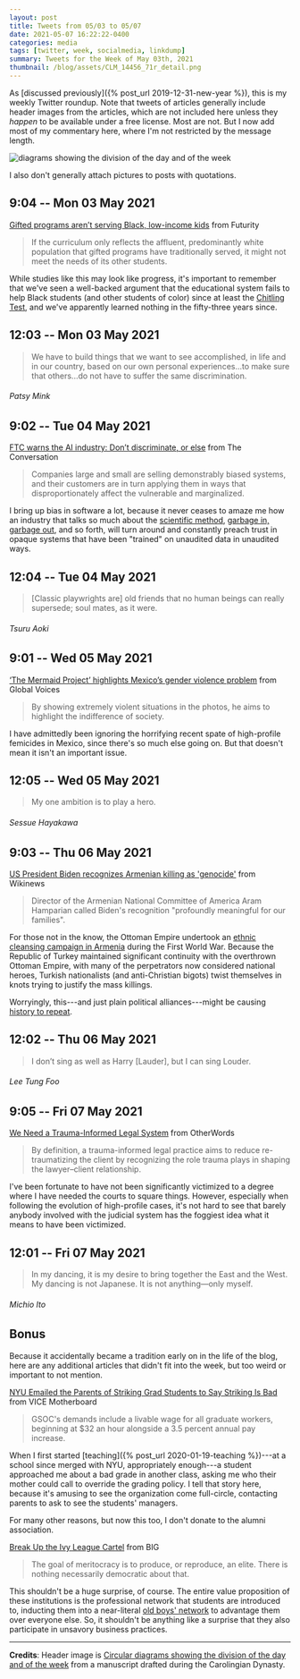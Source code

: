 ```yaml
---
layout: post
title: Tweets from 05/03 to 05/07
date: 2021-05-07 16:22:22-0400
categories: media
tags: [twitter, week, socialmedia, linkdump]
summary: Tweets for the Week of May 03th, 2021
thumbnail: /blog/assets/CLM_14456_71r_detail.png
---
```


As [discussed previously]({% post_url 2019-12-31-new-year %}), this is my weekly Twitter roundup.  Note that tweets of articles generally include header images from the articles, which are not included here unless they *happen* to be available under a free license.  Most are not.  But I now add most of my commentary here, where I'm not restricted by the message length.

![diagrams showing the division of the day and of the week](/blog/assets/CLM_14456_71r_detail.png "diagrams showing the division of the day and of the week")

I also don't generally attach pictures to posts with quotations.

## 9:04 -- Mon 03 May 2021

[<i class="fab fa-twitter-square"></i>](https://twitter.com/jcolag/status/1389204092082429953) [Gifted programs aren’t serving Black, low-income kids](https://www.futurity.org/gifted-programs-black-low-income-students-2554712-2/) from Futurity

 > If the curriculum only reflects the affluent, predominantly white population that gifted programs have traditionally served, it might not meet the needs of its other students.

While studies like this may look like progress, it's important to remember that we've seen a well-backed argument that the educational system fails to help Black students (and other students of color) since at least the [Chitling Test](https://en.wikipedia.org/wiki/Chitling_Test), and we've apparently learned nothing in the fifty-three years since.

## 12:03 -- Mon 03 May 2021

[<i class="fab fa-twitter"></i>](https://twitter.com/jcolag/status/1389249138768846850)

 > We have to build things that we want to see accomplished, in life and in our country, based on our own personal experiences...to make sure that others...do not have to suffer the same discrimination.

###### Patsy Mink

## 9:02 -- Tue 04 May 2021

[<i class="fab fa-twitter-square"></i>](https://twitter.com/jcolag/status/1389565976694251520) [FTC warns the AI industry: Don’t discriminate, or else](https://theconversation.com/ftc-warns-the-ai-industry-dont-discriminate-or-else-159622) from The Conversation

 > Companies large and small are selling demonstrably biased systems, and their customers are in turn applying them in ways that disproportionately affect the vulnerable and marginalized.

I bring up bias in software a lot, because it never ceases to amaze me how an industry that talks so much about the [scientific method](https://en.wikipedia.org/wiki/Scientific_method), [garbage in, garbage out](https://en.wikipedia.org/wiki/Garbage_in,_garbage_out), and so forth, will turn around and constantly preach trust in opaque systems that have been "trained" on unaudited data in unaudited ways.

## 12:04 -- Tue 04 May 2021

[<i class="fab fa-twitter"></i>](https://twitter.com/jcolag/status/1389611778460422156)

 > [Classic playwrights are] old friends that no human beings can really supersede; soul mates, as it were.

###### Tsuru Aoki

## 9:01 -- Wed 05 May 2021

[<i class="fab fa-twitter-square"></i>](https://twitter.com/jcolag/status/1389928112960442368) [‘The Mermaid Project’ highlights Mexico’s gender violence problem](https://globalvoices.org/2021/04/27/the-mermaid-project-highlights-mexicos-gender-violence-problem/) from Global Voices

 > By showing extremely violent situations in the photos, he aims to highlight the indifference of society.

I have admittedly been ignoring the horrifying recent spate of high-profile femicides in Mexico, since there's so much else going on.  But that doesn't mean it isn't an important issue.

## 12:05 -- Wed 05 May 2021

[<i class="fab fa-twitter"></i>](https://twitter.com/jcolag/status/1389974418399670273)

 > My one ambition is to play a hero.

###### Sessue Hayakawa

## 9:03 -- Thu 06 May 2021

[<i class="fab fa-twitter-square"></i>](https://twitter.com/jcolag/status/1390291004104785923) [US President Biden recognizes Armenian killing as 'genocide'](https://en.wikinews.org/wiki/US_President_Biden_recognises_Armenian_killing_as_%27genocide%27) from Wikinews

 > Director of the Armenian National Committee of America Aram Hamparian called Biden's recognition "profoundly meaningful for our families".

For those not in the know, the Ottoman Empire undertook an [ethnic cleansing campaign in Armenia](https://en.wikipedia.org/wiki/Armenian_Genocide) during the First World War.  Because the Republic of Turkey maintained significant continuity with the overthrown Ottoman Empire, with many of the perpetrators now considered national heroes, Turkish nationalists (and anti-Christian bigots) twist themselves in knots trying to justify the mass killings.

Worryingly, this---and just plain political alliances---might be causing [history to repeat](https://www.voanews.com/no-place-safe).

## 12:02 -- Thu 06 May 2021

[<i class="fab fa-twitter"></i>](https://twitter.com/jcolag/status/1390336050900307970)

 > I don’t sing as well as Harry [Lauder], but I can sing Louder.

###### Lee Tung Foo

## 9:05 -- Fri 07 May 2021

[<i class="fab fa-twitter-square"></i>](https://twitter.com/jcolag/status/1390653895093985282) [We Need a Trauma-Informed Legal System](https://otherwords.org/we-need-a-trauma-informed-legal-system/) from OtherWords

 > By definition, a trauma-informed legal practice aims to reduce re-traumatizing the client by recognizing the role trauma plays in shaping the lawyer–client relationship.

I've been fortunate to have not been significantly victimized to a degree where I have needed the courts to square things.  However, especially when following the evolution of high-profile cases, it's not hard to see that barely anybody involved with the judicial system has the foggiest idea what it means to have been victimized.

## 12:01 -- Fri 07 May 2021

[<i class="fab fa-twitter"></i>](https://twitter.com/jcolag/status/1390698186877067269)

 > In my dancing, it is my desire to bring together the East and the West. My dancing is not Japanese. It is not anything—only myself.

###### Michio Ito

## Bonus

Because it accidentally became a tradition early on in the life of the blog, here are any additional articles that didn't fit into the week, but too weird or important to not mention.

<i class="fas fa-square"></i> [NYU Emailed the Parents of Striking Grad Students to Say Striking Is Bad](https://www.vice.com/en/article/epndbw/nyu-emailed-the-parents-of-striking-grad-students-to-say-striking-is-bad) from VICE Motherboard

 > GSOC's demands include a livable wage for all graduate workers, beginning at $32 an hour alongside a 3.5 percent annual pay increase.

When I first started [teaching]({% post_url 2020-01-19-teaching %})---at a school since merged with NYU, appropriately enough---a student approached me about a bad grade in another class, asking me who their mother could call to override the grading policy.  I tell that story here, because it's amusing to see the organization come full-circle, contacting parents to ask to see the students' managers.

For many other reasons, but now this too, I don't donate to the alumni association.

<i class="fas fa-square"></i> [Break Up the Ivy League Cartel](https://mattstoller.substack.com/p/break-up-the-ivy-league-cartel) from BIG

 > The goal of meritocracy is to produce, or reproduce, an elite. There is nothing necessarily democratic about that.

This shouldn't be a huge surprise, of course.  The entire value proposition of these institutions is the professional network that students are introduced to, inducting them into a near-literal [old boys' network](https://en.wikipedia.org/wiki/Old_boy_network) to advantage them over everyone else.  So, it shouldn't be anything like a surprise that they also participate in unsavory business practices.

* * *

**Credits**:  Header image is [Circular diagrams showing the division of the day and of the week](https://en.wikipedia.org/wiki/Week#/media/File:CLM_14456_71r_detail.jpg) from a manuscript drafted during the Carolingian Dynasty.
